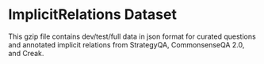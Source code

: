 # ImplicitRelations Dataset
This gzip file contains dev/test/full data in json format for curated questions and annotated implicit relations from StrategyQA, CommonsenseQA 2.0, and Creak.

